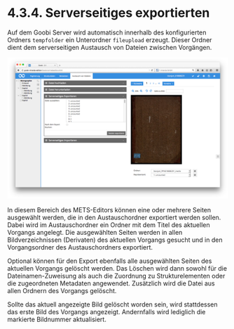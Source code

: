 # 4.3.4. Serverseitiges exportierten

Auf dem Goobi Server wird automatisch innerhalb des konfigurierten Ordners `tempfolder` ein Unterordner `fileupload` erzeugt. Dieser Ordner dient dem serverseitigen Austausch von Dateien zwischen Vorgängen.

![Serverseitiges Exportieren von Dateien](../../../../.gitbook/assets/56d.png)

In diesem Bereich des METS-Editors können eine oder mehrere Seiten ausgewählt werden, die in den Austauschordner exportiert werden sollen. Dabei wird im Austauschordner ein Ordner mit dem Titel des aktuellen Vorgangs angelegt. Die ausgewählten Seiten werden in allen Bildverzeichnissen \(Derivaten\) des aktuellen Vorgangs gesucht und in den Vorgangsordner des Austauschordners exportiert.

Optional können für den Export ebenfalls alle ausgewählten Seiten des aktuellen Vorgangs gelöscht werden. Das Löschen wird dann sowohl für die Dateinamen-Zuweisung als auch die Zuordnung zu Strukturelementen oder die zugeordneten Metadaten angewendet. Zusätzlich wird die Datei aus allen Ordnern des Vorgangs gelöscht.

Sollte das aktuell angezeigte Bild gelöscht worden sein, wird stattdessen das erste Bild des Vorgangs angezeigt. Andernfalls wird lediglich die markierte Bildnummer aktualisiert.

